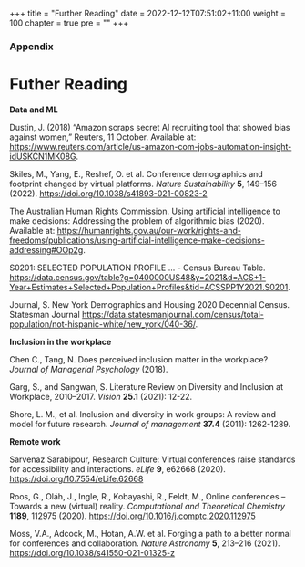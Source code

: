 +++
title = "Further Reading"
date = 2022-12-12T07:51:02+11:00
weight = 100
chapter = true
pre = "<b></b>"
+++

### Appendix

# Futher Reading

**Data and ML**

Dustin, J. (2018) “Amazon scraps secret AI recruiting tool that showed bias against women,” Reuters, 11 October. Available at: https://www.reuters.com/article/us-amazon-com-jobs-automation-insight-idUSKCN1MK08G. 

Skiles, M., Yang, E., Reshef, O. et al. Conference demographics and footprint changed by virtual platforms. *Nature Sustainability* **5**, 149–156 (2022). https://doi.org/10.1038/s41893-021-00823-2

The Australian Human Rights Commission. Using artificial intelligence to make decisions: Addressing the problem of algorithmic bias (2020). Available at: https://humanrights.gov.au/our-work/rights-and-freedoms/publications/using-artificial-intelligence-make-decisions-addressing#OOp2g. 

S0201: SELECTED POPULATION PROFILE ... - Census Bureau Table. https://data.census.gov/table?g=0400000US48&y=2021&d=ACS+1-Year+Estimates+Selected+Population+Profiles&tid=ACSSPP1Y2021.S0201.

Journal, S. New York Demographics and Housing 2020 Decennial Census. Statesman Journal https://data.statesmanjournal.com/census/total-population/not-hispanic-white/new_york/040-36/.


**Inclusion in the workplace**

Chen C., Tang, N. Does perceived inclusion matter in the workplace? *Journal of Managerial Psychology* (2018).

Garg, S., and Sangwan, S. Literature Review on Diversity and Inclusion at Workplace, 2010–2017. *Vision* **25.1** (2021): 12-22.

Shore, L. M., et al. Inclusion and diversity in work groups: A review and model for future research. *Journal of management* **37.4** (2011): 1262-1289.

**Remote work**

Sarvenaz Sarabipour, Research Culture: Virtual conferences raise standards for accessibility and interactions. *eLife* **9**, e62668 (2020).
https://doi.org/10.7554/eLife.62668

Roos, G., Oláh, J., Ingle, R., Kobayashi, R., Feldt, M., Online conferences – Towards a new (virtual) reality. *Computational and Theoretical Chemistry* **1189**, 112975 (2020). https://doi.org/10.1016/j.comptc.2020.112975

Moss, V.A., Adcock, M., Hotan, A.W. et al. Forging a path to a better normal for conferences and collaboration. *Nature Astronomy* **5**, 213–216 (2021). https://doi.org/10.1038/s41550-021-01325-z
